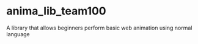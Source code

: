 # anima_lib_team100
A library that allows beginners perform basic web animation using normal language
